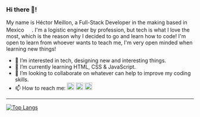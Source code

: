 <h3>Hi there 👋!</h3>

My name is Héctor Meillon, a Full-Stack Developer in the making based in Mexico <img src="https://cdn-icons-png.flaticon.com/512/390/390142.png" width="17px">. I'm a logistic engineer by profession,
but tech is what I love the most, which is the reason why I decided to go and learn how to code!
I'm open to learn from whoever wants to teach me, I'm very open minded when learning new things!

- 👀 I’m interested in tech, designing new and interesting things.
- 🌱 I’m currently learning HTML, CSS & JavaScript.
- 💞️ I’m looking to collaborate on whatever can help to improve my coding skills.
- 📫 How to reach me:
<a href="https://www.linkedin.com/in/hector-meillon/"><img src="https://cdn-icons-png.flaticon.com/512/3536/3536505.png" width="20px" alt="linkedin button"></a>
<a href="https://twitter.com/meillon_hector"><img src="https://abs.twimg.com/responsive-web/client-web/icon-ios.77d25eba.png" width="20px" alt="x/twitter button"></a>
<a href="mailto:meillon.hector@gmail.com"><img src="https://cdn-icons-png.flaticon.com/512/10312/10312987.png" width="20px" alt="email button"></a>
<hr/>

[![Top Langs](https://github-readme-stats.vercel.app/api/top-langs/?username=hmeillon&theme=tokyonight)](https://github.com/hmeillon/github-readme-stats)

<!---
hmeillon/hmeillon is a ✨ special ✨ repository because its `README.md` (this file) appears on your GitHub profile.
You can click the Preview link to take a look at your changes.
--->
